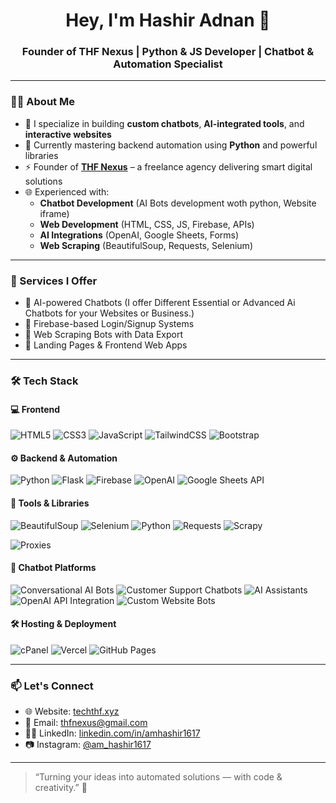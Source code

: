 <h1 align="center">Hey, I'm Hashir Adnan 👋</h1>
<h3 align="center">Founder of THF Nexus | Python & JS Developer | Chatbot & Automation Specialist</h3>

---

### 👨‍💻 About Me
- 🔧 I specialize in building **custom chatbots**, **AI-integrated tools**, and **interactive websites**
- 🧠 Currently mastering backend automation using **Python** and powerful libraries
- ⚡ Founder of [**THF Nexus**](https://techthf.xyz) – a freelance agency delivering smart digital solutions
- 🌐 Experienced with:
  - **Chatbot Development** (AI Bots development woth python, Website iframe)
  - **Web Development** (HTML, CSS, JS, Firebase, APIs)
  - **AI Integrations** (OpenAI, Google Sheets, Forms)
  - **Web Scraping** (BeautifulSoup, Requests, Selenium)

---

### 🚀 Services I Offer
- 🔹 AI-powered Chatbots (I offer Different Essential or Advanced Ai Chatbots for your Websites or Business.)
- 🔹 Firebase-based Login/Signup Systems
- 🔹 Web Scraping Bots with Data Export
- 🔹 Landing Pages & Frontend Web Apps
---

### 🛠 Tech Stack

#### 💻 Frontend
![HTML5](https://img.shields.io/badge/HTML5-e34c26?style=for-the-badge&logo=html5&logoColor=white)
![CSS3](https://img.shields.io/badge/CSS3-264de4?style=for-the-badge&logo=css3&logoColor=white)
![JavaScript](https://img.shields.io/badge/JavaScript-f0db4f?style=for-the-badge&logo=javascript&logoColor=black)
![TailwindCSS](https://img.shields.io/badge/Tailwind_CSS-38bdf8?style=for-the-badge&logo=tailwind-css&logoColor=white)
![Bootstrap](https://img.shields.io/badge/Bootstrap-7952b3?style=for-the-badge&logo=bootstrap&logoColor=white)

#### ⚙️ Backend & Automation
![Python](https://img.shields.io/badge/Python-3776AB?style=for-the-badge&logo=python&logoColor=white)
![Flask](https://img.shields.io/badge/Flask-000000?style=for-the-badge&logo=flask&logoColor=white)
![Firebase](https://img.shields.io/badge/Firebase-ffca28?style=for-the-badge&logo=firebase&logoColor=black)
![OpenAI](https://img.shields.io/badge/OpenAI-412991?style=for-the-badge&logo=openai&logoColor=white)
![Google Sheets API](https://img.shields.io/badge/Google_Sheets-34a853?style=for-the-badge&logo=google-sheets&logoColor=white)

#### 🧠 Tools & Libraries
![BeautifulSoup](https://img.shields.io/badge/BeautifulSoup-ffffff?style=for-the-badge&logo=python&logoColor=black)
![Selenium](https://img.shields.io/badge/Selenium-43B02A?style=for-the-badge&logo=selenium&logoColor=white)
![Python](https://img.shields.io/badge/Python-3776AB?style=for-the-badge&logo=python&logoColor=white)
![Requests](https://img.shields.io/badge/Requests-005571?style=for-the-badge&logo=python&logoColor=white)
![Scrapy](https://img.shields.io/badge/Scrapy-1E4C3B?style=for-the-badge&logo=python&logoColor=white)

![Proxies](https://img.shields.io/badge/Proxies-Rotating--IPs-blue?style=for-the-badge&logo=torbrowser&logoColor=white)
#### 💬 Chatbot Platforms
![Conversational AI Bots](https://img.shields.io/badge/Conversational_AI_Bots-00BFFF?style=for-the-badge)
![Customer Support Chatbots](https://img.shields.io/badge/Customer_Support_Bots-228B22?style=for-the-badge)
![AI Assistants](https://img.shields.io/badge/AI_Assistants-8A2BE2?style=for-the-badge)
![OpenAI API Integration](https://img.shields.io/badge/OpenAI_API_Integration-FF4500?style=for-the-badge)
![Custom Website Bots](https://img.shields.io/badge/Website_Chatbot-FF8C00?style=for-the-badge)

#### 🛠 Hosting & Deployment
![cPanel](https://img.shields.io/badge/cPanel-ff6c2c?style=for-the-badge&logo=cpanel&logoColor=white)
![Vercel](https://img.shields.io/badge/Vercel-000000?style=for-the-badge&logo=vercel&logoColor=white)
![GitHub Pages](https://img.shields.io/badge/GitHub_Pages-121013?style=for-the-badge&logo=github&logoColor=white)

---

### 📫 Let's Connect
- 🌐 Website: [techthf.xyz](https://techthf.xyz)
- 📩 Email: thfnexus@gmail.com
- 🧑‍💼 LinkedIn: [linkedin.com/in/amhashir1617](https://linkedin.com/in/hashir-adnan-97417535a)
- 📷 Instagram: [@am_hashir1617](https://instagram.com/am_hashir1617)

---

> “Turning your ideas into automated solutions — with code & creativity.” 🚀

